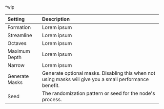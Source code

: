 ^wip

| Setting            | Description |
| :----------------- | :---------- |
| Formation      | Lorem ipsum |
| Streamline     | Lorem ipsum |
| Octaves        | Lorem ipsum |
| Maximum Depth  | Lorem ipsum |
| Narrow         | Lorem ipsum |
| Generate Masks | Generate optional masks. Disabling this when not using masks will give you a small performance benefit. |
| Seed        | The randomization pattern or seed for the node's process.     |